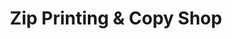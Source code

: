 ---
title: "Zip Printing & Copy Shop"
url: /saint-louis-park/zip-printing-and-copy-shop/
shop: copyshop
---